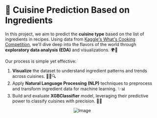 # 🍴 Cuisine Prediction Based on Ingredients

In this project, we aim to predict the **cuisine type** based on the list of ingredients in recipes. Using data from [Kaggle's What's Cooking Competition](https://www.kaggle.com/competitions/whats-cooking/overview), we'll dive deep into the flavors of the world through **exploratory data analysis (EDA)** and visualizations. 🌍🍲

Our process is simple yet effective:
1. **Visualize** the dataset to understand ingredient patterns and trends across cuisines. 🧑‍🍳🔍
2. Apply **Natural Language Processing (NLP)** techniques to preprocess and transform ingredient data for machine learning. ✨📊
3. Build and evaluate **XGBClassifier** model, leveraging their predictive power to classify cuisines with precision. 🚀🤖

<div style="text-align: center;">
    <img src="https://t3.ftcdn.net/jpg/04/91/38/74/360_F_491387460_CfL3h5HjOCNkPDcbScAkWvhsCDoooADA.jpg" alt="Image">
</div>
